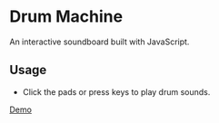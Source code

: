 # Drum Machine

An interactive soundboard built with JavaScript.

## Usage

- Click the pads or press keys to play drum sounds.

[Demo](../drum-machine/index.html)